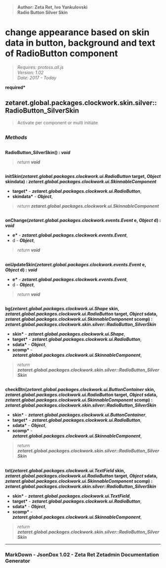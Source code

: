 > __Author: Zeta Ret, Ivo Yankulovski__  
> __Radio Button Silver Skin__  
# change appearance based on skin data in button, background and text of RadioButton component  
> *Requires: protoss.all.js*  
> *Version: 1.02*  
> *Date: 2017 - Today*  

__required*__

## zetaret.global.packages.clockwork.skin.silver::RadioButton_SilverSkin  
>Activate per component or multi initiate  


##  
### *Methods*  

##  
__RadioButton_SilverSkin() : *void*__  
  
> *return __void__*  

##  
__initSkin(*zetaret.global.packages.clockwork.ui.RadioButton* target, *Object* skindata) : *zetaret.global.packages.clockwork.ui.SkinnableComponent*__  
  
- __target*__ - __*zetaret.global.packages.clockwork.ui.RadioButton*__,   
- __skindata*__ - __*Object*__,   
> *return __zetaret.global.packages.clockwork.ui.SkinnableComponent__*  

##  
__onChange(*zetaret.global.packages.clockwork.events.Event* e, *Object* d) : *void*__  
  
- __e*__ - __*zetaret.global.packages.clockwork.events.Event*__,   
- d - __*Object*__,   
> *return __void__*  

##  
__onUpdateSkin(*zetaret.global.packages.clockwork.events.Event* e, *Object* d) : *void*__  
  
- __e*__ - __*zetaret.global.packages.clockwork.events.Event*__,   
- d - __*Object*__,   
> *return __void__*  

##  
__bg(*zetaret.global.packages.clockwork.ui.Shape* skin, *zetaret.global.packages.clockwork.ui.RadioButton* target, *Object* sdata, *zetaret.global.packages.clockwork.ui.SkinnableComponent* scomp) : *zetaret.global.packages.clockwork.skin.silver::RadioButton_SilverSkin*__  
  
- __skin*__ - __*zetaret.global.packages.clockwork.ui.Shape*__,   
- __target*__ - __*zetaret.global.packages.clockwork.ui.RadioButton*__,   
- __sdata*__ - __*Object*__,   
- __scomp*__ - __*zetaret.global.packages.clockwork.ui.SkinnableComponent*__,   
> *return __zetaret.global.packages.clockwork.skin.silver::RadioButton_SilverSkin__*  

##  
__checkBtn(*zetaret.global.packages.clockwork.ui.ButtonContainer* skin, *zetaret.global.packages.clockwork.ui.RadioButton* target, *Object* sdata, *zetaret.global.packages.clockwork.ui.SkinnableComponent* scomp) : *zetaret.global.packages.clockwork.skin.silver::RadioButton_SilverSkin*__  
  
- __skin*__ - __*zetaret.global.packages.clockwork.ui.ButtonContainer*__,   
- __target*__ - __*zetaret.global.packages.clockwork.ui.RadioButton*__,   
- __sdata*__ - __*Object*__,   
- __scomp*__ - __*zetaret.global.packages.clockwork.ui.SkinnableComponent*__,   
> *return __zetaret.global.packages.clockwork.skin.silver::RadioButton_SilverSkin__*  

##  
__txt(*zetaret.global.packages.clockwork.ui.TextField* skin, *zetaret.global.packages.clockwork.ui.RadioButton* target, *Object* sdata, *zetaret.global.packages.clockwork.ui.SkinnableComponent* scomp) : *zetaret.global.packages.clockwork.skin.silver::RadioButton_SilverSkin*__  
  
- __skin*__ - __*zetaret.global.packages.clockwork.ui.TextField*__,   
- __target*__ - __*zetaret.global.packages.clockwork.ui.RadioButton*__,   
- __sdata*__ - __*Object*__,   
- __scomp*__ - __*zetaret.global.packages.clockwork.ui.SkinnableComponent*__,   
> *return __zetaret.global.packages.clockwork.skin.silver::RadioButton_SilverSkin__*  

---  
### MarkDown - JsonDox 1.02 - Zeta Ret Zetadmin Documentation Generator